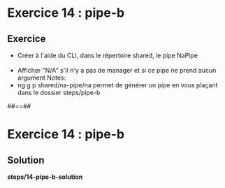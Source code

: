 <!-- .slide: class="exercice" -->
# Exercice 14 : pipe-b
## Exercice<br>

- Créer à l'aide du CLI, dans le répertoire shared, le pipe NaPipe<br><br>
- Afficher "N/A" s'il n'y a pas de manager et si ce pipe ne prend aucun argument
Notes:
- ng g p shared/na-pipe/na permet de générer un pipe en vous plaçant dans le dossier steps/pipe-b

##==##
<!-- .slide: class="exercice full-center" -->
# Exercice 14 : pipe-b
## Solution
<b>steps/14-pipe-b-solution</b>
